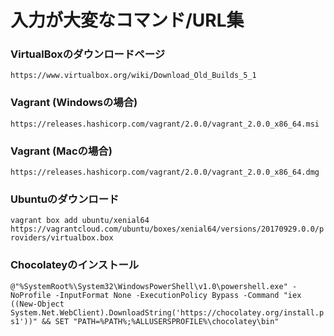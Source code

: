 # 入力が大変なコマンド/URL集

### VirtualBoxのダウンロードページ


`https://www.virtualbox.org/wiki/Download_Old_Builds_5_1`

### Vagrant (Windowsの場合)

`https://releases.hashicorp.com/vagrant/2.0.0/vagrant_2.0.0_x86_64.msi`

### Vagrant (Macの場合)

`https://releases.hashicorp.com/vagrant/2.0.0/vagrant_2.0.0_x86_64.dmg`

### Ubuntuのダウンロード

`vagrant box add ubuntu/xenial64 https://vagrantcloud.com/ubuntu/boxes/xenial64/versions/20170929.0.0/providers/virtualbox.box`

### Chocolateyのインストール

`@"%SystemRoot%\System32\WindowsPowerShell\v1.0\powershell.exe" -NoProfile -InputFormat None -ExecutionPolicy Bypass -Command "iex ((New-Object System.Net.WebClient).DownloadString('https://chocolatey.org/install.ps1'))" && SET "PATH=%PATH%;%ALLUSERSPROFILE%\chocolatey\bin"`


